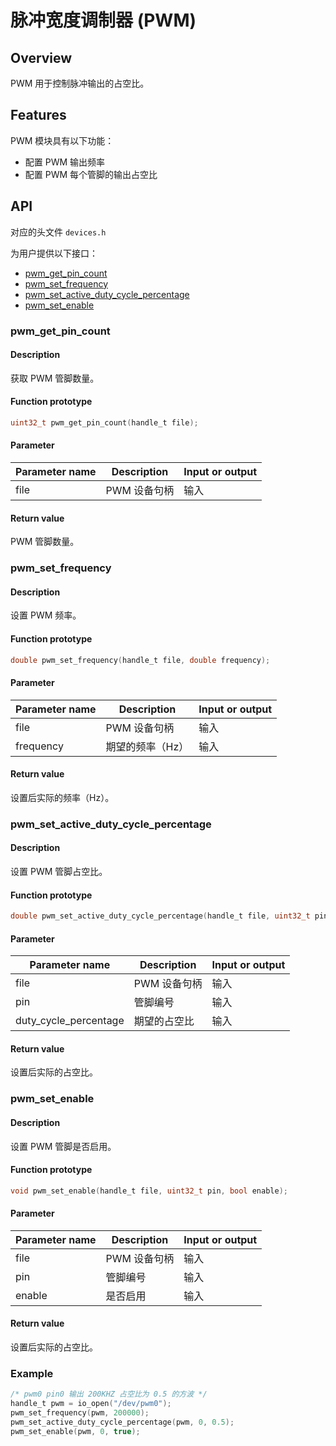 # 脉冲宽度调制器 (PWM)

## Overview

PWM 用于控制脉冲输出的占空比。

## Features

PWM 模块具有以下功能：

- 配置 PWM 输出频率
- 配置 PWM 每个管脚的输出占空比

## API

对应的头文件 `devices.h`

为用户提供以下接口：

- [pwm\_get\_pin\_count](#pwmgetpincount)
- [pwm\_set\_frequency](#pwmsetfrequency)
- [pwm\_set\_active\_duty\_cycle\_percentage](#pwmsetactivedutycyclepercentage)
- [pwm\_set\_enable](#pwmsetenable)

### pwm\_get\_pin\_count

#### Description

获取 PWM 管脚数量。

#### Function prototype

```c
uint32_t pwm_get_pin_count(handle_t file);
```

#### Parameter

| Parameter name     |   Description         |  Input or output  |
| ----------- | -------------- | --------- |
| file        | PWM 设备句柄    | 输入      |

#### Return value

PWM 管脚数量。

### pwm\_set\_frequency

#### Description

设置 PWM 频率。

#### Function prototype

```c
double pwm_set_frequency(handle_t file, double frequency);
```

#### Parameter

| Parameter name    |   Description         |  Input or output  |
| ---------- | -------------- | --------- |
| file       | PWM 设备句柄    | 输入      |
| frequency  | 期望的频率（Hz） | 输入      |

#### Return value

设置后实际的频率（Hz）。

### pwm\_set\_active\_duty\_cycle\_percentage

#### Description

设置 PWM 管脚占空比。

#### Function prototype

```c
double pwm_set_active_duty_cycle_percentage(handle_t file, uint32_t pin, double duty_cycle_percentage);
```

#### Parameter

| Parameter name    |   Description         |  Input or output  |
| ---------- | -------------- | --------- |
| file       | PWM 设备句柄    | 输入      |
| pin        | 管脚编号        | 输入      |
| duty\_cycle\_percentage  | 期望的占空比 | 输入      |

#### Return value

设置后实际的占空比。

### pwm\_set\_enable

#### Description

设置 PWM 管脚是否启用。

#### Function prototype

```c
void pwm_set_enable(handle_t file, uint32_t pin, bool enable);
```

#### Parameter

| Parameter name    |   Description         |  Input or output  |
| ---------- | -------------- | --------- |
| file       | PWM 设备句柄    | 输入      |
| pin        | 管脚编号        | 输入      |
| enable     | 是否启用        | 输入      |

#### Return value

设置后实际的占空比。

### Example

```c
/* pwm0 pin0 输出 200KHZ 占空比为 0.5 的方波 */
handle_t pwm = io_open("/dev/pwm0");
pwm_set_frequency(pwm, 200000);
pwm_set_active_duty_cycle_percentage(pwm, 0, 0.5);
pwm_set_enable(pwm, 0, true);
```